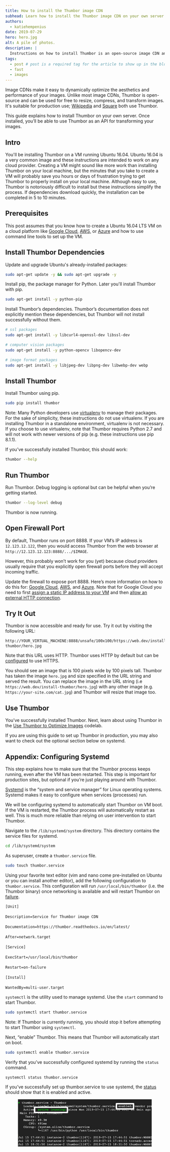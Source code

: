 ```yaml
---
title: How to install the Thumbor image CDN
subhead: Learn how to install the Thumbor image CDN on your own server.
authors:
  - katiehempenius
date: 2019-07-29
hero: hero.jpg
alt: A pile of photos.
description: |
  Instructions on how to install Thumbor is an open-source image CDN and can be used for free to resize, compress, and transform images.
tags:
  - post # post is a required tag for the article to show up in the blog.
  - fast
  - images
---
```


Image CDNs make it easy to dynamically optimize the aesthetics and performance of your images. Unlike most image CDNs, Thumbor is  open-source and can be used for free to resize, compress, and transform images. It's suitable for production use; [Wikipedia](https://wikitech.wikimedia.org/wiki/Thumbor) and [Square](https://medium.com/square-corner-blog/dynamic-images-with-thumbor-a430a1cfcd87) both use Thumbor.

This guide explains how to install Thumbor on your own server. Once installed, you’ll be able to use Thumbor as an API for transforming your images.


## Intro

You'll be installing Thumbor on a VM running Ubuntu 16.04. Ubuntu 16.04 is a very common image and these instructions are intended to work on any cloud provider. Creating a VM might sound like more work than installing Thumbor on your local machine, but the minutes that you take to create a VM will probably save you hours or days of frustration trying to get Thumbor to properly install on your local machine. Although easy to use, Thumbor is notoriously difficult to install but these instructions simplify the process. If dependencies download quickly, the installation can be completed in 5 to 10 minutes.


## Prerequisites

This post assumes that you know how to create a Ubuntu 16.04 LTS VM on a cloud platform like [Google Cloud](https://cloud.google.com/compute/docs/instances/create-start-instance), [AWS,](https://aws.amazon.com/getting-started/tutorials/launch-a-virtual-machine/) or [Azure](https://docs.microsoft.com/en-us/azure/virtual-machines/linux/quick-create-portal?toc=%2Fazure%2Fvirtual-machines%2Flinux%2Ftoc.json) and how to use command line tools to set up the VM.


## Install Thumbor Dependencies

Update and upgrade Ubuntu's already-installed packages:

```bash
sudo apt-get update -y && sudo apt-get upgrade -y
```

Install pip, the package manager for Python. Later you'll install Thumbor with pip.

```bash
sudo apt-get install -y python-pip
```

Install Thumbor’s dependencies. Thumbor’s documentation does not explicitly mention these dependencies, but Thumbor will not install successfully without them.

```bash
# ssl packages
sudo apt-get install -y libcurl4-openssl-dev libssl-dev
```

```bash
# computer vision packages
sudo apt-get install -y python-opencv libopencv-dev
```

```bash
# image format packages
sudo apt-get install -y libjpeg-dev libpng-dev libwebp-dev webp
```

## Install Thumbor

Install Thumbor using pip.

```bash
sudo pip install thumbor
```

Note: Many Python developers use [virtualenv](https://pypi.org/project/virtualenv/) to manage their packages. For the sake of simplicity, these instructions do not use virtualenv. If you are installing Thumbor in a standalone environment, virtualenv is not necessary. If you choose to use virtualenv, note that Thumbor requires Python 2.7 and will not work with newer versions of pip (e.g. these instructions use pip 8.1.1).

If you’ve successfully installed Thumbor, this should work:

```bash
thumbor --help
```

## Run Thumbor

Run Thumbor. Debug logging is optional but can be helpful when you’re getting started.

```bash
thumbor --log-level debug
```

Thumbor is now running.


## Open Firewall Port

By default, Thumbor runs on port 8888. If your VM’s IP address is `12.123.12.122`, then you would access Thumbor from the web browser at `http://12.123.12.123:8888/.../$IMAGE`.

However, this probably won’t work for you (yet) because cloud providers usually require that you explicitly open firewall ports before they will accept incoming traffic.

Update the firewall to expose port 8888. Here’s more information on how to do this for: [Google Cloud](https://cloud.google.com/vpc/docs/using-firewalls), [AWS](https://docs.aws.amazon.com/AWSEC2/latest/UserGuide/authorizing-access-to-an-instance.html), and [Azure](https://docs.microsoft.com/en-us/azure/virtual-machines/windows/nsg-quickstart-portal). Note that for Google Cloud you need to first [assign a static IP address to your VM](https://cloud.google.com/compute/docs/ip-addresses/reserve-static-external-ip-address) and then [allow an external HTTP connection](https://cloud.google.com/vpc/docs/special-configurations#externalhttpconnection).

## Try It Out

Thumbor is now accessible and ready for use. Try it out by visiting the following URL:

```
http://YOUR_VIRTUAL_MACHINE:8888/unsafe/100x100/https://web.dev/install-thumbor/hero.jpg
```

Note that this URL uses HTTP. Thumbor uses HTTP by default but can be [configured](https://thumbor.readthedocs.io/en/latest/image_loader.html) to use HTTPS.


You should see an image that is 100 pixels wide by 100 pixels tall. Thumbor has taken the image `hero.jpg` and size specified in the URL string and served the result. You can replace the image in the URL string (i.e `https://web.dev/install-thumbor/hero.jpg`) with any other image (e.g. `https://your-site.com/cat.jpg`) and Thumbor will resize that image too. 


## Use Thumbor

You’ve successfully installed Thumbor. Next, learn about using Thumbor in the [Use Thumbor to Optimize Images](https://web.dev/codelab-thumbor) codelab.

If you are using this guide to set up Thumbor in production, you may also want to check out the optional section below on systemd. 


## Appendix: Configuring Systemd

This step explains how to make sure that the Thumbor process keeps running, even after the VM has been restarted. This step is important for production sites, but optional if you’re just playing around with Thumbor.

[Systemd](https://www.freedesktop.org/software/systemd/man/systemd.html) is the “system and service manager” for Linux operating systems. Systemd makes it easy to configure when services (processes) run.

We will be configuring systemd to automatically start Thumbor on VM boot. If the VM is restarted, the Thumbor process will automatically restart as well. This is much more reliable than relying on user intervention to start Thumbor.

Navigate to the `/lib/systemd/system` directory. This directory contains the service files for systemd.

```bash
cd /lib/systemd/system
```

As superuser, create a `thumbor.service` file.

```bash
sudo touch thumbor.service
```

Using your favorite text editor (vim and nano come pre-installed on Ubuntu or you can install another editor), add the following configuration to `thumbor.service`. This configuration will run `/usr/local/bin/thumbor` (i.e. the Thumbor binary) once networking is available and will restart Thumbor on [failure](https://www.freedesktop.org/software/systemd/man/systemd.service.html#Restart=). 

```
[Unit]

Description=Service for Thumbor image CDN

Documentation=https://thumbor.readthedocs.io/en/latest/

After=network.target

[Service]

ExecStart=/usr/local/bin/thumbor

Restart=on-failure

[Install]

WantedBy=multi-user.target
```

`systemctl` is the utility used to manage systemd. Use the `start` command to start Thumbor.

```bash
sudo systemctl start thumbor.service
```
Note: If Thumbor is currently running, you should stop it before attempting to start Thumbor using `systemctl`.

Next, “enable” Thumbor. This means that Thumbor will automatically start on boot.

```bash
sudo systemctl enable thumbor.service
```

Verify that you’ve successfully configured systemd by running the `status` command.

```bash
systemctl status thumbor.service
```

If you’ve successfully set up thumbor.service to use systemd, the [status](https://www.freedesktop.org/software/systemd/man/systemctl.html#status%20PATTERN%E2%80%A6%7CPID%E2%80%A6%5D) should show that it is enabled and active. 

<figure class="w-figure  w-figure--center">
  <img src="./systemd.jpg" alt="Systemctl displaying the status of Thumbor">
</figure>
